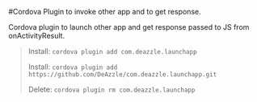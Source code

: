 #Cordova Plugin to invoke other app and to get response.


Cordova plugin to launch other app and get response passed to JS from onActivityResult.

> Install: ```cordova plugin add com.deazzle.launchapp```
> 
> Install: ```cordova plugin add https://github.com/DeAzzle/com.deazzle.launchapp.git```
> 
> Delete:  ```cordova plugin rm com.deazzle.launchapp```

